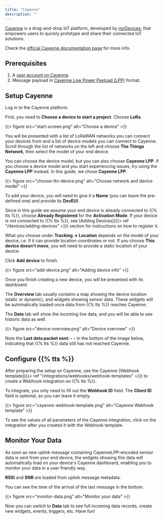 ```yaml
---
title: "Cayenne"
description: ""
---
```


[Cayenne](https://cayenne.mydevices.com/) is a drag-and-drop IoT platform, developed by [myDevices](https://mydevices.com/about/), that empowers users to quickly prototype and share their connected IoT solutions.

<!--more-->

Check the [official Cayenne documentation page](https://developers.mydevices.com/cayenne/docs/intro/) for more info.

## Prerequisites

1. A [user account on Cayenne](https://cayenne.mydevices.com).
2. Message payload in [Cayenne Low Power Payload (LPP)](https://docs.mydevices.com/docs/lorawan/cayenne-lpp) format.

## Setup Cayenne

Log in to the Cayenne platform.

First, you need to **Choose a device to start a project**. Choose **LoRa**.

{{< figure src="start-screen.png" alt="Choose a device" >}}

You will be presented with a list of LoRaWAN networks you can connect your devices from and a list of device models you can connect to Cayenne. Scroll through the list of networks on the left and choose **The Things Network**, then select the model of your end device.

You can choose the device model, but you can also choose **Cayenne LPP**. If you choose a device model and you start experiencing issues, try using the **Cayenne LPP** instead. In this guide, we chose **Cayenne LPP**.

{{< figure src="choose-ttn-device.png" alt="Choose network and device model" >}}

To add your device, you will need to give it a **Name** (you can leave the pre-defined one) and provide its **DevEUI**. 

Since in this guide we assume your end device is already connected to {{% tts %}}, choose **Already Registered** for the **Activation Mode**. If your device is not connected to {{% tts %}}, see [Adding Devices]({{< ref "/devices/adding-devices" >}}) section for instructions on how to register it.

What you choose under **Tracking &#8594; Location** depends on the model of your device, i.e. if it can provide location coordinates or not. If you choose **This device doesn't move**, you will need to provide a static location of your device.

Click **Add device** to finish.

{{< figure src="add-device.png" alt="Adding device info" >}}

Once you finish creating a new device, you will be presented with its dashboard.

The **Overview** tab usually contains a map showing the device location (static or dynamic), and widgets showing sensor data. These widgets will be automatically loaded once data from {{% tts %}} reaches Cayenne.

The **Data** tab will show the incoming live data, and you will be able to see historic data as well.

{{< figure src="device-overview.png" alt="Device overview" >}}

Note the **Last data packet sent: - -** in the bottom of the image below, indicating that {{% tts %}} data still has not reached Cayenne.

## Configure {{% tts %}}

After preparing the setup on Cayenne, use the Cayenne [Webhook template]({{< ref "/integrations/webhooks/webhook-templates" >}}) to create a Webhook integration on {{% tts %}}.

To integrate, you only need to fill out the **Webhook ID** field. The **Client ID** field is optional, so you can leave it empty.

{{< figure src="cayenne-webhook-template.png" alt="Cayenne Webhook template" >}}

To see the values of all parameters of the Cayenne integration, click on the integration after you created it with the Webhook template.

## Monitor Your Data

As soon as new uplink message containing CayenneLPP-encoded sensor data is sent from your end device, the widgets showing this data will automatically load on your device's Cayenne dashboard, enabling you to monitor your data in a user friendly way.

**RSSI** and **SNR** are loaded from uplink message metadata.

You can see the time of the arrival of the last message in the bottom.

{{< figure src="monitor-data.png" alt="Monitor your data" >}}

Now you can switch to **Data** tab to see full incoming data records, create new widgets, events, triggers, etc. Have fun!